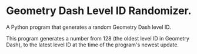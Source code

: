 # Geometry Dash Level ID Randomizer.
A Python program that generates a random Geometry Dash level ID.

This program generates a number from 128 (the oldest level ID in Geometry Dash), to the latest level ID at the time of the program's newest update.
